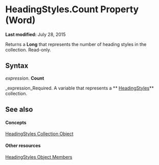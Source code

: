 
# HeadingStyles.Count Property (Word)

 **Last modified:** July 28, 2015

Returns a  **Long** that represents the number of heading styles in the collection. Read-only.

## Syntax

 _expression_. **Count**

 _expression_Required. A variable that represents a  ** [HeadingStyles](be882a12-1264-8f7e-415b-b8bcbf28e703.md)** collection.


## See also


#### Concepts


 [HeadingStyles Collection Object](be882a12-1264-8f7e-415b-b8bcbf28e703.md)
#### Other resources


 [HeadingStyles Object Members](1fa4e0b8-e97b-3a51-a688-3ad4d3b5d135.md)
